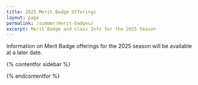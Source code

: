 ```yaml
---
title: 2025 Merit Badge Offerings
layout: page
permalink: /summer/merit-badges/
excerpt: Merit Badge and Class Info for the 2025 Season
---
```


<!-- Merit Badge sign ups will once again be required this year through Black Pug and will begin on April 6th. Review with each Scout the merit badges they plan to earn. Scouts should be familiar with the requirements in advance. Use the links on this page to review which merit badges are offered in camp, including scheduling, pre-requisites, class capacities, age limits, and any additional costs. -->

Information on Merit Badge offerings for the 2025 season will be available at a later date.


{% contentfor sidebar %}

<!-- <a class="btn btn-primary btn-block mb-2" href="/files/summer/2024_Merit_Badge_Schedule.pdf">2024 Class Schedule</a>
<a class="btn btn-primary btn-block mb-2" href="/files/summer/2024_Merit_Badge_Class_Expansions.pdf">Class Expansion List</a>
<a class="btn btn-primary btn-block mb-2" href="https://scoutingevent.com/executeReport.php?PARAM_ReportSubTitle=&PARAM_OrgName=CRADLE+OF+LIBERTY+COUNCIL&ok=BSA525&uid=1&PARAM_uid=1&rip=418&PARAM_REPORT_ID=418&regID=0&PARAM_reportLevel=0&PARAM_reportBySession=0&PARAM_URLBASE=&PARAM_SUPPRESS_TOTALS_FLAG=1&PARAM_CLASS_CATALOG=0&PARAM_CLASS_CATALOG_ALL=1&PARAM_ORGKEY=BSA525&PARAM_LOCATION_ID=0&PARAM_LOCATION_ID_ALL=1&PARAM_INSTANCE_ID=73304&PARAM_ReportTitle=Class+Catalog&PARAM_ReportCampName=2024+Resica+Falls+Scouts+BSA+Resident+Camp&PARAM_ReportSDate=&PARAM_ReportEDate=&uri=%2Freports%2FJasper4_5_0%2FSESClassCatalogInst2Loc1&PARAM_IS_IGNORE_PAGINATION=false&format=PDF&PARAM_REPORT_TYPE=P">2024 Class Catalog (Black Pug Report)</a>
<a class="btn btn-primary btn-block mb-2" href="https://scoutingevent.com/executeReport.php?PARAM_ReportSubTitle=+&PARAM_OrgName=CRADLE+OF+LIBERTY+COUNCIL&ok=BSA525&uid=1&PARAM_uid=1&rip=85&PARAM_REPORT_ID=85&regID=0&PARAM_reportLevel=0&PARAM_reportBySession=0&PARAM_URLBASE=&PARAM_SUPPRESS_TOTALS_FLAG=1&PARAM_INSTANCE_ID=73304&PARAM_ORGKEY=BSA525&PARAM_LOCATION_ID=0&PARAM_LOCATION_ID_ALL=1&PARAM_CLASS_CATALOG=0&PARAM_CLASS_CATALOG_ALL=1&PARAM_DAY_FLAG=0&PARAM_DAY_FLAG_ALL=1&PARAM_ReportTitle=Class+Attendee+Counts&PARAM_ReportCampName=2024+Resica+Falls+Scouts+BSA+Resident+Camp&PARAM_ReportSDate=&PARAM_ReportEDate=&uri=%2Freports%2FJasper4_5_0%2FSESClassAttendeeCounts&PARAM_IS_IGNORE_PAGINATION=false&format=PDF&PARAM_REPORT_TYPE=P">Class Seats Remaining (Black Pug Report)</a> -->

{% endcontentfor %}
